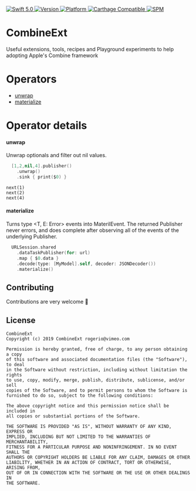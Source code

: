 <p align="left">
   <a href="https://developer.apple.com/swift/">
      <img src="https://img.shields.io/badge/Swift-5.0-orange.svg?style=flat" alt="Swift 5.0">
   </a>
   <a href="http://cocoapods.org/pods/CombineExt">
      <img src="https://img.shields.io/cocoapods/v/CombineExt.svg?style=flat" alt="Version">
   </a>
   <a href="http://cocoapods.org/pods/CombineExt">
      <img src="https://img.shields.io/cocoapods/p/CombineExt.svg?style=flat" alt="Platform">
   </a>
   <a href="https://github.com/Carthage/Carthage">
      <img src="https://img.shields.io/badge/Carthage-compatible-4BC51D.svg?style=flat" alt="Carthage Compatible">
   </a>
   <a href="https://github.com/apple/swift-package-manager">
      <img src="https://img.shields.io/badge/Swift%20Package%20Manager-compatible-brightgreen.svg" alt="SPM">
   </a>
</p>

# CombineExt

<p align="left">
Useful extensions, tools, recipes and Playground experiments to help adopting Apple's Combine framework
</p>

Operators
===========

* [unwrap](#unwrap)
* [materialize](#materialize)

Operator details
===========

#### unwrap

Unwrap optionals and filter out nil values.

```swift
  [1,2,nil,4].publisher()
    .unwrap()
    .sink { print($0) }
```

```
next(1)
next(2)
next(4)
```

#### materialize

Turns type <T, E: Error> events into MaterilEvent<T E: Error>.
The returned Publisher never errors, and does complete after observing all of the events of the underlying Publisher.


```swift
  URLSession.shared
    .dataTaskPublisher(for: url)
    .map { $0.data }
    .decode(type: [MyModel].self, decoder: JSONDecoder())
    .materialize()
```

## Contributing
Contributions are very welcome 🙌

## License

```
CombineExt
Copyright (c) 2019 CombineExt rogerio@vimeo.com

Permission is hereby granted, free of charge, to any person obtaining a copy
of this software and associated documentation files (the "Software"), to deal
in the Software without restriction, including without limitation the rights
to use, copy, modify, merge, publish, distribute, sublicense, and/or sell
copies of the Software, and to permit persons to whom the Software is
furnished to do so, subject to the following conditions:

The above copyright notice and this permission notice shall be included in
all copies or substantial portions of the Software.

THE SOFTWARE IS PROVIDED "AS IS", WITHOUT WARRANTY OF ANY KIND, EXPRESS OR
IMPLIED, INCLUDING BUT NOT LIMITED TO THE WARRANTIES OF MERCHANTABILITY,
FITNESS FOR A PARTICULAR PURPOSE AND NONINFRINGEMENT. IN NO EVENT SHALL THE
AUTHORS OR COPYRIGHT HOLDERS BE LIABLE FOR ANY CLAIM, DAMAGES OR OTHER
LIABILITY, WHETHER IN AN ACTION OF CONTRACT, TORT OR OTHERWISE, ARISING FROM,
OUT OF OR IN CONNECTION WITH THE SOFTWARE OR THE USE OR OTHER DEALINGS IN
THE SOFTWARE.
```
